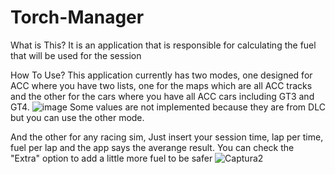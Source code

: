 # Torch-Manager

What is This?
It is an application that is responsible for calculating the fuel that will be used for the session

How To Use?
This application currently has two modes, one designed for ACC where
you have two lists, one for the maps which are all ACC tracks and the other for the cars where you have all ACC cars including GT3 and GT4.
![image](https://github.com/user-attachments/assets/ffc4baae-0306-4c1e-b4e8-a122ae3c9003)
Some values are not implemented because they are from DLC but you can use the other mode.

And the other for any racing sim, Just insert your session time, lap per time, fuel per lap and the app says the averange result. You can check the "Extra" option to add a little more fuel to be safer
![Captura2](https://github.com/user-attachments/assets/9ca3e02b-f756-4e73-950e-40f88b8fee34)
